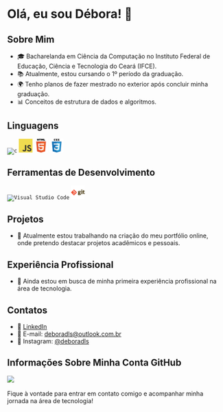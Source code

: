 # Olá, eu sou Débora! 👋

## Sobre Mim
- 🎓 Bacharelanda em Ciência da Computação no Instituto Federal de Educação, Ciência e Tecnologia do Ceará (IFCE).
- 📚 Atualmente, estou cursando o 1º período da graduação.
- 🌍 Tenho planos de fazer mestrado no exterior após concluir minha graduação.
- 📊 Conceitos de estrutura de dados e algoritmos.

## Linguagens
<code><img height="32" src="https://cdn.iconscout.com/icon/free/png-512/c-programming-569564.png" alt="c"/></code>
<code><img height="32" src="https://raw.githubusercontent.com/github/explore/80688e429a7d4ef2fca1e82350fe8e3517d3494d/topics/javascript/javascript.png" alt="Javascript"/></code>
<code><img height="32" src="https://raw.githubusercontent.com/github/explore/80688e429a7d4ef2fca1e82350fe8e3517d3494d/topics/html/html.png" alt="HTML5"/></code>
<code><img height="32" src="https://raw.githubusercontent.com/github/explore/80688e429a7d4ef2fca1e82350fe8e3517d3494d/topics/css/css.png" alt="CSS"/></code>

## Ferramentas de Desenvolvimento
<code><img height="32" src="https://logospng.org/wp-content/uploads/visual-studio-code.png" alt="Visual Studio Code"/></code>
<code><img height="32" src="https://raw.githubusercontent.com/github/explore/80688e429a7d4ef2fca1e82350fe8e3517d3494d/topics/git/git.png" alt="Git"/></code>

## Projetos
- 🚧 Atualmente estou trabalhando na criação do meu portfólio online, onde pretendo destacar projetos acadêmicos e pessoais.

## Experiência Profissional
- 🚀 Ainda estou em busca de minha primeira experiência profissional na área de tecnologia.

## Contatos
- 🔗 [LinkedIn](https://www.linkedin.com/in/deboradls/)
- 📧 E-mail: deboradls@outlook.com.br
- 📸 Instagram: [@deboradls](https://www.instagram.com/deboradls/)

## Informações Sobre Minha Conta GitHub
<img height="180em" src="https://github-readme-stats.vercel.app/api?username=deboradls&theme=dracula&show_icons=true" />
</a>

Fique à vontade para entrar em contato comigo e acompanhar minha jornada na área de tecnologia!